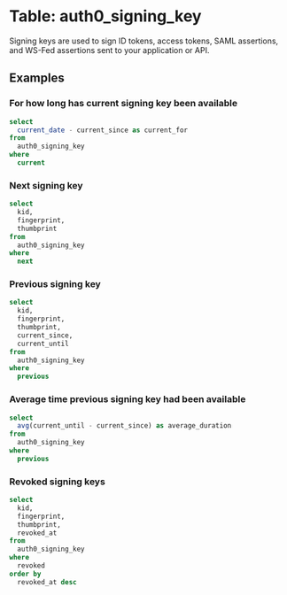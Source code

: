 # Table: auth0_signing_key

Signing keys are used to sign ID tokens, access tokens, SAML assertions, and WS-Fed assertions sent to your application or API.

## Examples


### For how long has current signing key been available

```sql
select
  current_date - current_since as current_for
from
  auth0_signing_key
where
  current
```

### Next signing key

```sql
select
  kid,
  fingerprint,
  thumbprint
from
  auth0_signing_key
where
  next
```

### Previous signing key

```sql
select
  kid,
  fingerprint,
  thumbprint,
  current_since,
  current_until
from
  auth0_signing_key
where
  previous
```

### Average time previous signing key had been available

```sql
select
  avg(current_until - current_since) as average_duration
from
  auth0_signing_key
where
  previous
```

### Revoked signing keys

```sql
select
  kid,
  fingerprint,
  thumbprint,
  revoked_at
from
  auth0_signing_key
where
  revoked
order by
  revoked_at desc
```

